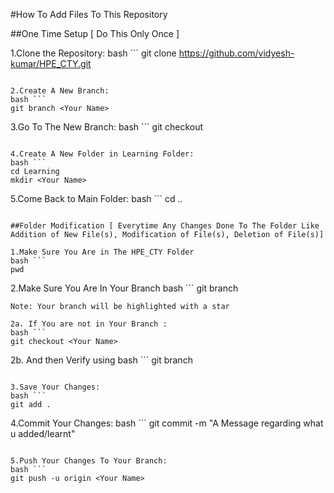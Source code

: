 #How To Add Files To This Repository 

##One Time Setup [ Do This Only Once ]

1.Clone the Repository:
bash ```
    git clone https://github.com/vidyesh-kumar/HPE_CTY.git
``` 

2.Create A New Branch:
bash ```
git branch <Your Name>
``` 

3.Go To The New Branch:
bash ```
git checkout <Your Name>
``` 

4.Create A New Folder in Learning Folder:
bash ```
cd Learning
mkdir <Your Name>
``` 

5.Come Back to Main Folder:
bash ```
cd ..
``` 

##Folder Modification [ Everytime Any Changes Done To The Folder Like Addition of New File(s), Modification of File(s), Deletion of File(s)]

1.Make Sure You Are in The HPE_CTY Folder
bash ```
pwd
``` 

2.Make Sure You Are In Your Branch
bash ```
git branch
``` 
Note: Your branch will be highlighted with a star 

2a. If You are not in Your Branch :
bash ```
git checkout <Your Name>
``` 

2b. And then Verify using 
bash ```
git branch
``` 

3.Save Your Changes:
bash ```
git add .
``` 

4.Commit Your Changes:
bash ```
git commit -m "A Message regarding what u added/learnt"
``` 

5.Push Your Changes To Your Branch:
bash ```
git push -u origin <Your Name>
``` 
